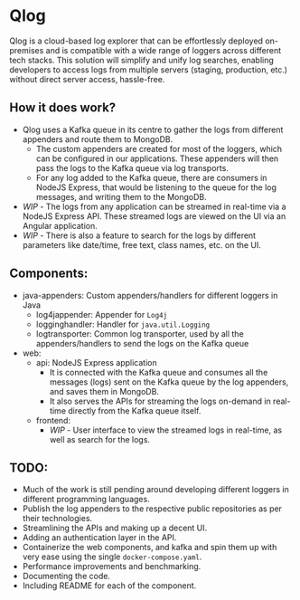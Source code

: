 # Qlog
Qlog is a cloud-based log explorer that can be effortlessly deployed on-premises and is compatible with a wide range of loggers across different tech stacks. This solution will simplify and unify log searches, enabling developers to access logs from multiple servers (staging, production, etc.) without direct server access, hassle-free.

## How it does work?
- Qlog uses a Kafka queue in its centre to gather the logs from different appenders and route them to MongoDB.
  - The custom appenders are created for most of the loggers, which can be configured in our applications. These appenders will then pass the logs to the Kafka queue via log transports.
  - For any log added to the Kafka queue, there are consumers in NodeJS Express, that would be listening to the queue for the log messages, and writing them to the MongoDB.
- _WIP_ - The logs from any application can be streamed in real-time via a NodeJS Express API. These streamed logs are viewed on the UI via an Angular application.
- _WIP_ - There is also a feature to search for the logs by different parameters like date/time, free text, class names, etc. on the UI.

## Components:
- java-appenders: Custom appenders/handlers for different loggers in Java
  - log4jappender: Appender for `Log4j`
  - logginghandler: Handler for `java.util.Logging`
  - logtransporter: Common log transporter, used by all the appenders/handlers to send the logs on the Kafka queue
- web:
  - api: NodeJS Express application
    - It is connected with the Kafka queue and consumes all the messages (logs) sent on the Kafka queue by the log appenders, and saves them in MongoDB.
    - It also serves the APIs for streaming the logs on-demand in real-time directly from the Kafka queue itself.
  - frontend:
    - _WIP_ - User interface to view the streamed logs in real-time, as well as search for the logs.
   
## TODO:
- Much of the work is still pending around developing different loggers in different programming languages.
- Publish the log appenders to the respective public repositories as per their technologies.
- Streamlining the APIs and making up a decent UI.
- Adding an authentication layer in the API.
- Containerize the web components, and kafka and spin them up with very ease using the single `docker-compose.yaml`.
- Performance improvements and benchmarking.
- Documenting the code.
- Including README for each of the component.
